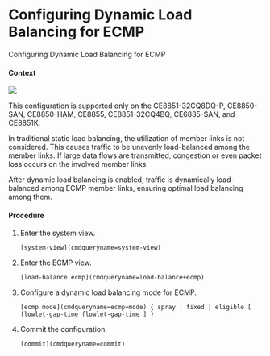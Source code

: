 Configuring Dynamic Load Balancing for ECMP
===========================================

Configuring Dynamic Load Balancing for ECMP

#### Context

![](public_sys-resources/note_3.0-en-us.png) 

This configuration is supported only on the CE8851-32CQ8DQ-P, CE8850-SAN, CE8850-HAM, CE8855, CE8851-32CQ4BQ, CE6885-SAN, and CE8851K.

In traditional static load balancing, the utilization of member links is not considered. This causes traffic to be unevenly load-balanced among the member links. If large data flows are transmitted, congestion or even packet loss occurs on the involved member links.

After dynamic load balancing is enabled, traffic is dynamically load-balanced among ECMP member links, ensuring optimal load balancing among them.


#### Procedure

1. Enter the system view.
   
   
   ```
   [system-view](cmdqueryname=system-view)
   ```
2. Enter the ECMP view.
   
   
   ```
   [load-balance ecmp](cmdqueryname=load-balance+ecmp)
   ```
3. Configure a dynamic load balancing mode for ECMP.
   
   
   ```
   [ecmp mode](cmdqueryname=ecmp+mode) { spray | fixed | eligible [ flowlet-gap-time flowlet-gap-time ] }
   ```
4. Commit the configuration.
   
   
   ```
   [commit](cmdqueryname=commit)
   ```
